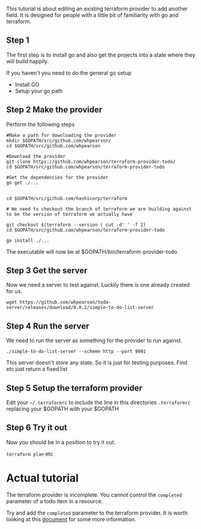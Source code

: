 

This tutorial is about editing an existing terraform provider to add another field. It is designed for people with a little bit of familiarity with go and terraform.

## Step 1

The first step is to install go and also get the projects into a state where they will build happily. 

If you haven't you need to do the general go setup 
- Install GO
- Setup your go path 

## Step 2 Make the provider

Perform the following steps

```
#Make a path for downloading the provider
mkdir $GOPATH/src/github.com/whpearson/
cd $GOPATH/src/github.com/whpearson

#Download the provider
git clone https://github.com/whpearson/terraform-provider-todo/
cd $GOPATH/src/github.com/whpearson/terraform-provider-todo

#Get the dependencies for the provider
go get ./...


cd $GOPATH/src/github.com/hashicorp/terraform

# We need to checkout the branch of terraform we are building against to be the version of terraform we actually have

git checkout $(terraform --version | cut -d' ' -f 2)
cd $GOPATH/src/github.com/whpearson/terraform-provider-todo

go install ./...
```
The executable will now be at $GOPATH/bin/terraform-provider-todo

## Step 3 Get the server

Now we need a server to test against. Luckily there is one already created for us.

```wget https://github.com/whpearson/todo-server/releases/download/0.0.2/simple-to-do-list-server```

## Step 4 Run the server

We need to run the server as something for the provider to run against. 

```./simple-to-do-list-server --scheme http --port 9001 ```

This server doesn't store any state. So it is just for testing purposes. Find etc just return a fixed list


## Step 5 Setup the terraform provider

Edit your `~/.terraformrc` to include the line in this directories `.terraformrc` replacing your $GOPATH with your $GOPATH

## Step 6 Try it out 

Now you should be in a position to try it out.

`terraform plan` etc

# Actual tutorial

The terraform provider is incomplete. You cannot control the `completed` parameter of a todo item in a resource.

Try and add the `completed` parameter to the terraform provider. It is worth looking at this [document](../anatomy-of-a-provider.md) for some more information. 


